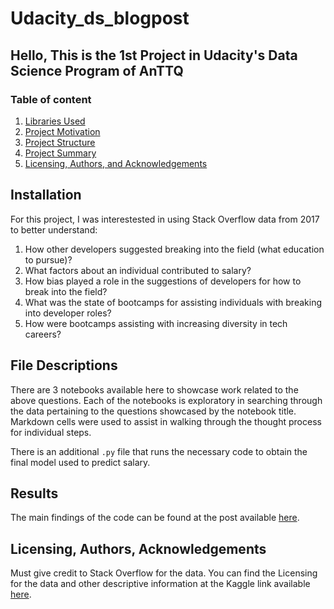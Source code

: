 # Udacity_ds_blogpost
## Hello, This is the 1st Project in Udacity's Data Science Program of AnTTQ

### Table of content
1. [Libraries Used](#libs)
2. [Project Motivation](#motivation)
3. [Project Structure](#files)
4. [Project Summary](#summary)
5. [Licensing, Authors, and Acknowledgements](#licensing)

## Installation <a name="libs"></a>

For this project, I was interestested in using Stack Overflow data from 2017 to better understand:

1. How other developers suggested breaking into the field (what education to pursue)?
2. What factors about an individual contributed to salary?
3. How bias played a role in the suggestions of developers for how to break into the field?
4. What was the state of bootcamps for assisting individuals with breaking into developer roles?
5. How were bootcamps assisting with increasing diversity in tech careers?

## File Descriptions <a name="files"></a>

There are 3 notebooks available here to showcase work related to the above questions.  Each of the notebooks is exploratory in searching through the data pertaining to the questions showcased by the notebook title.  Markdown cells were used to assist in walking through the thought process for individual steps.  

There is an additional `.py` file that runs the necessary code to obtain the final model used to predict salary.

## Results<a name="summary"></a>

The main findings of the code can be found at the post available [here](https://anttq.blogspot.com/2022/09/do-high-paid-employees-truly-satisfy.html).

## Licensing, Authors, Acknowledgements<a name="licensing"></a>

Must give credit to Stack Overflow for the data.  You can find the Licensing for the data and other descriptive information at the Kaggle link available [here](https://www.kaggle.com/stackoverflow/so-survey-2017/data).


